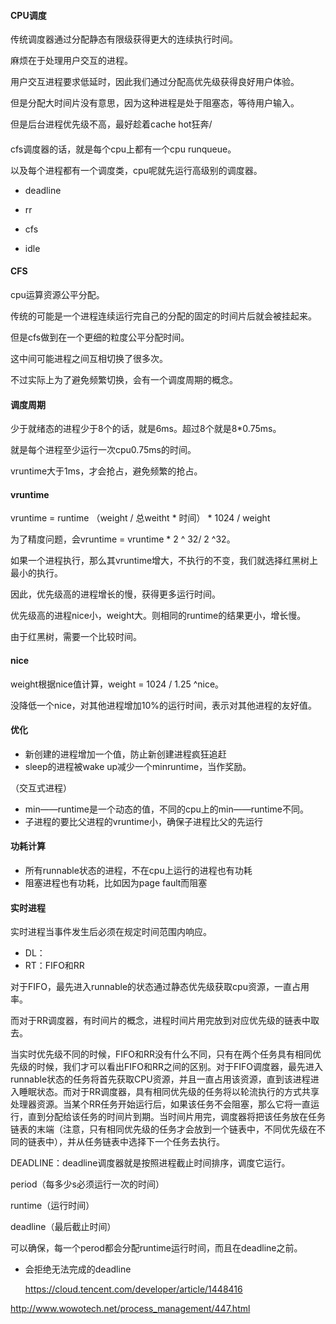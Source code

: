 #### CPU调度

传统调度器通过分配静态有限级获得更大的连续执行时间。

麻烦在于处理用户交互的进程。

用户交互进程要求低延时，因此我们通过分配高优先级获得良好用户体验。

但是分配大时间片没有意思，因为这种进程是处于阻塞态，等待用户输入。

但是后台进程优先级不高，最好趁着cache hot狂奔/



#### 

cfs调度器的话，就是每个cpu上都有一个cpu runqueue。

以及每个进程都有一个调度类，cpu呢就先运行高级别的调度器。

- deadline

- rr

- cfs

- idle

  

#### CFS

cpu运算资源公平分配。

传统的可能是一个进程连续运行完自己的分配的固定的时间片后就会被挂起来。

但是cfs做到在一个更细的粒度公平分配时间。

这中间可能进程之间互相切换了很多次。

不过实际上为了避免频繁切换，会有一个调度周期的概念。

#### 调度周期

少于就绪态的进程少于8个的话，就是6ms。超过8个就是8*0.75ms。

就是每个进程至少运行一次cpu0.75ms的时间。



vruntime大于1ms，才会抢占，避免频繁的抢占。

#### vruntime

vruntime = runtime （weight / 总weitht * 时间） * 1024 / weight

为了精度问题，会vruntime = vruntime *  2 ^ 32/ 2 ^32。



如果一个进程执行，那么其vruntime增大，不执行的不变，我们就选择红黑树上最小的执行。

因此，优先级高的进程增长的慢，获得更多运行时间。



优先级高的进程nice小，weight大。则相同的runtime的结果更小，增长慢。



由于红黑树，需要一个比较时间。

#### nice

weight根据nice值计算，weight = 1024 / 1.25 ^nice。

没降低一个nice，对其他进程增加10%的运行时间，表示对其他进程的友好值。

#### 优化

- 新创建的进程增加一个值，防止新创建进程疯狂追赶
- sleep的进程被wake up减少一个minruntime，当作奖励。

（交互式进程）

- min——runtime是一个动态的值，不同的cpu上的min——runtime不同。
- 子进程的要比父进程的vruntime小，确保子进程比父的先运行

#### 功耗计算

- 所有runnable状态的进程，不在cpu上运行的进程也有功耗
- 阻塞进程也有功耗，比如因为page fault而阻塞

#### 实时进程

实时进程当事件发生后必须在规定时间范围内响应。

- DL：
- RT：FIFO和RR

对于FIFO，最先进入runnable的状态通过静态优先级获取cpu资源，一直占用率。

而对于RR调度器，有时间片的概念，进程时间片用完放到对应优先级的链表中取去。



当实时优先级不同的时候，FIFO和RR没有什么不同，只有在两个任务具有相同优先级的时候，我们才可以看出FIFO和RR之间的区别。对于FIFO调度器，最先进入runnable状态的任务将首先获取CPU资源，并且一直占用该资源，直到该进程进入睡眠状态。而对于RR调度器，具有相同优先级的任务将以轮流执行的方式共享处理器资源。当某个RR任务开始运行后，如果该任务不会阻塞，那么它将一直运行，直到分配给该任务的时间片到期。当时间片用完，调度器将把该任务放在任务链表的末端（注意，只有相同优先级的任务才会放到一个链表中，不同优先级在不同的链表中），并从任务链表中选择下一个任务去执行。



DEADLINE：deadline调度器就是按照进程截止时间排序，调度它运行。

period（每多少s必须运行一次的时间）

runtime（运行时间）

deadline（最后截止时间）



可以确保，每一个perod都会分配runtime运行时间，而且在deadline之前。





- 会拒绝无法完成的deadline

  https://cloud.tencent.com/developer/article/1448416

http://www.wowotech.net/process_management/447.html
